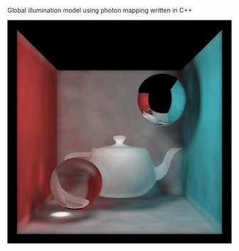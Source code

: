 Global illumination model using photon mapping written in C++

![alt text](https://raw.githubusercontent.com/kmcalpine/Global-illumination-using-photon-maps/main/rgb_output.png)
